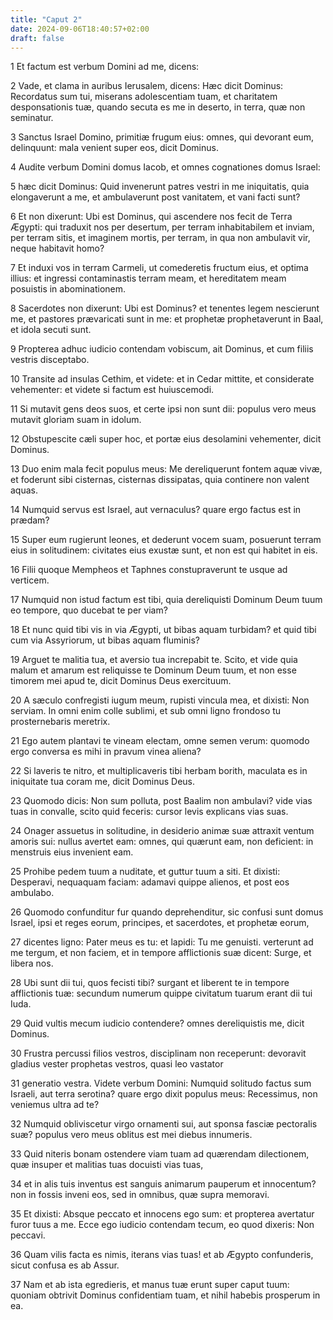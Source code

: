 ```yaml
---
title: "Caput 2"
date: 2024-09-06T18:40:57+02:00
draft: false
---
```




1 Et factum est verbum Domini ad me, dicens:

2 Vade, et clama in auribus Ierusalem, dicens: Hæc dicit Dominus: Recordatus sum tui, miserans adolescentiam tuam, et charitatem desponsationis tuæ, quando secuta es me in deserto, in terra, quæ non seminatur.

3 Sanctus Israel Domino, primitiæ frugum eius: omnes, qui devorant eum, delinquunt: mala venient super eos, dicit Dominus.

4 Audite verbum Domini domus Iacob, et omnes cognationes domus Israel:

5 hæc dicit Dominus: Quid invenerunt patres vestri in me iniquitatis, quia elongaverunt a me, et ambulaverunt post vanitatem, et vani facti sunt?

6 Et non dixerunt: Ubi est Dominus, qui ascendere nos fecit de Terra Ægypti: qui traduxit nos per desertum, per terram inhabitabilem et inviam, per terram sitis, et imaginem mortis, per terram, in qua non ambulavit vir, neque habitavit homo?

7 Et induxi vos in terram Carmeli, ut comederetis fructum eius, et optima illius: et ingressi contaminastis terram meam, et hereditatem meam posuistis in abominationem.

8 Sacerdotes non dixerunt: Ubi est Dominus? et tenentes legem nescierunt me, et pastores prævaricati sunt in me: et prophetæ prophetaverunt in Baal, et idola secuti sunt.

9 Propterea adhuc iudicio contendam vobiscum, ait Dominus, et cum filiis vestris disceptabo.

10 Transite ad insulas Cethim, et videte: et in Cedar mittite, et considerate vehementer: et videte si factum est huiuscemodi.

11 Si mutavit gens deos suos, et certe ipsi non sunt dii: populus vero meus mutavit gloriam suam in idolum.

12 Obstupescite cæli super hoc, et portæ eius desolamini vehementer, dicit Dominus.

13 Duo enim mala fecit populus meus: Me dereliquerunt fontem aquæ vivæ, et foderunt sibi cisternas, cisternas dissipatas, quia continere non valent aquas.

14 Numquid servus est Israel, aut vernaculus? quare ergo factus est in prædam?

15 Super eum rugierunt leones, et dederunt vocem suam, posuerunt terram eius in solitudinem: civitates eius exustæ sunt, et non est qui habitet in eis.

16 Filii quoque Mempheos et Taphnes constupraverunt te usque ad verticem.

17 Numquid non istud factum est tibi, quia dereliquisti Dominum Deum tuum eo tempore, quo ducebat te per viam?

18 Et nunc quid tibi vis in via Ægypti, ut bibas aquam turbidam? et quid tibi cum via Assyriorum, ut bibas aquam fluminis?

19 Arguet te malitia tua, et aversio tua increpabit te. Scito, et vide quia malum et amarum est reliquisse te Dominum Deum tuum, et non esse timorem mei apud te, dicit Dominus Deus exercituum.

20 A sæculo confregisti iugum meum, rupisti vincula mea, et dixisti: Non serviam. In omni enim colle sublimi, et sub omni ligno frondoso tu prosternebaris meretrix.

21 Ego autem plantavi te vineam electam, omne semen verum: quomodo ergo conversa es mihi in pravum vinea aliena?

22 Si laveris te nitro, et multiplicaveris tibi herbam borith, maculata es in iniquitate tua coram me, dicit Dominus Deus.

23 Quomodo dicis: Non sum polluta, post Baalim non ambulavi? vide vias tuas in convalle, scito quid feceris: cursor levis explicans vias suas.

24 Onager assuetus in solitudine, in desiderio animæ suæ attraxit ventum amoris sui: nullus avertet eam: omnes, qui quærunt eam, non deficient: in menstruis eius invenient eam.

25 Prohibe pedem tuum a nuditate, et guttur tuum a siti. Et dixisti: Desperavi, nequaquam faciam: adamavi quippe alienos, et post eos ambulabo.

26 Quomodo confunditur fur quando deprehenditur, sic confusi sunt domus Israel, ipsi et reges eorum, principes, et sacerdotes, et prophetæ eorum,

27 dicentes ligno: Pater meus es tu: et lapidi: Tu me genuisti. verterunt ad me tergum, et non faciem, et in tempore afflictionis suæ dicent: Surge, et libera nos.

28 Ubi sunt dii tui, quos fecisti tibi? surgant et liberent te in tempore afflictionis tuæ: secundum numerum quippe civitatum tuarum erant dii tui Iuda.

29 Quid vultis mecum iudicio contendere? omnes dereliquistis me, dicit Dominus.

30 Frustra percussi filios vestros, disciplinam non receperunt: devoravit gladius vester prophetas vestros, quasi leo vastator

31 generatio vestra. Videte verbum Domini: Numquid solitudo factus sum Israeli, aut terra serotina? quare ergo dixit populus meus: Recessimus, non veniemus ultra ad te?

32 Numquid obliviscetur virgo ornamenti sui, aut sponsa fasciæ pectoralis suæ? populus vero meus oblitus est mei diebus innumeris.

33 Quid niteris bonam ostendere viam tuam ad quærendam dilectionem, quæ insuper et malitias tuas docuisti vias tuas,

34 et in alis tuis inventus est sanguis animarum pauperum et innocentum? non in fossis inveni eos, sed in omnibus, quæ supra memoravi.

35 Et dixisti: Absque peccato et innocens ego sum: et propterea avertatur furor tuus a me. Ecce ego iudicio contendam tecum, eo quod dixeris: Non peccavi.

36 Quam vilis facta es nimis, iterans vias tuas! et ab Ægypto confunderis, sicut confusa es ab Assur.

37 Nam et ab ista egredieris, et manus tuæ erunt super caput tuum: quoniam obtrivit Dominus confidentiam tuam, et nihil habebis prosperum in ea.

